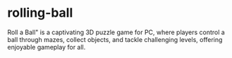 # rolling-ball
Roll a Ball" is a captivating 3D puzzle game for PC, where players control a ball through mazes, collect objects, and tackle challenging levels, offering enjoyable gameplay for all.
